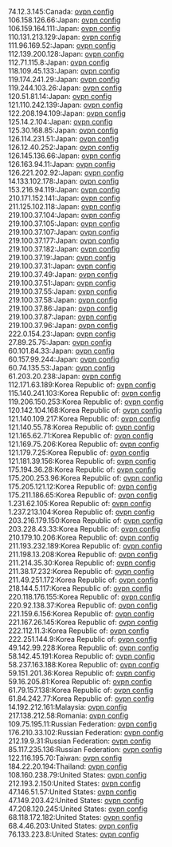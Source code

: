 74.12.3.145:Canada: [ovpn config](vpn/74_12_3_145.ovpn)  
106.158.126.66:Japan: [ovpn config](vpn/106_158_126_66.ovpn)  
106.159.164.111:Japan: [ovpn config](vpn/106_159_164_111.ovpn)  
110.131.213.129:Japan: [ovpn config](vpn/110_131_213_129.ovpn)  
111.96.169.52:Japan: [ovpn config](vpn/111_96_169_52.ovpn)  
112.139.200.128:Japan: [ovpn config](vpn/112_139_200_128.ovpn)  
112.71.115.8:Japan: [ovpn config](vpn/112_71_115_8.ovpn)  
118.109.45.133:Japan: [ovpn config](vpn/118_109_45_133.ovpn)  
119.174.241.29:Japan: [ovpn config](vpn/119_174_241_29.ovpn)  
119.244.103.26:Japan: [ovpn config](vpn/119_244_103_26.ovpn)  
120.51.81.14:Japan: [ovpn config](vpn/120_51_81_14.ovpn)  
121.110.242.139:Japan: [ovpn config](vpn/121_110_242_139.ovpn)  
122.208.194.109:Japan: [ovpn config](vpn/122_208_194_109.ovpn)  
125.14.2.104:Japan: [ovpn config](vpn/125_14_2_104.ovpn)  
125.30.168.85:Japan: [ovpn config](vpn/125_30_168_85.ovpn)  
126.114.231.51:Japan: [ovpn config](vpn/126_114_231_51.ovpn)  
126.12.40.252:Japan: [ovpn config](vpn/126_12_40_252.ovpn)  
126.145.136.66:Japan: [ovpn config](vpn/126_145_136_66.ovpn)  
126.163.94.11:Japan: [ovpn config](vpn/126_163_94_11.ovpn)  
126.221.202.92:Japan: [ovpn config](vpn/126_221_202_92.ovpn)  
14.133.102.178:Japan: [ovpn config](vpn/14_133_102_178.ovpn)  
153.216.94.119:Japan: [ovpn config](vpn/153_216_94_119.ovpn)  
210.171.152.141:Japan: [ovpn config](vpn/210_171_152_141.ovpn)  
211.125.102.118:Japan: [ovpn config](vpn/211_125_102_118.ovpn)  
219.100.37.104:Japan: [ovpn config](vpn/219_100_37_104.ovpn)  
219.100.37.105:Japan: [ovpn config](vpn/219_100_37_105.ovpn)  
219.100.37.107:Japan: [ovpn config](vpn/219_100_37_107.ovpn)  
219.100.37.177:Japan: [ovpn config](vpn/219_100_37_177.ovpn)  
219.100.37.182:Japan: [ovpn config](vpn/219_100_37_182.ovpn)  
219.100.37.19:Japan: [ovpn config](vpn/219_100_37_19.ovpn)  
219.100.37.31:Japan: [ovpn config](vpn/219_100_37_31.ovpn)  
219.100.37.49:Japan: [ovpn config](vpn/219_100_37_49.ovpn)  
219.100.37.51:Japan: [ovpn config](vpn/219_100_37_51.ovpn)  
219.100.37.55:Japan: [ovpn config](vpn/219_100_37_55.ovpn)  
219.100.37.58:Japan: [ovpn config](vpn/219_100_37_58.ovpn)  
219.100.37.86:Japan: [ovpn config](vpn/219_100_37_86.ovpn)  
219.100.37.87:Japan: [ovpn config](vpn/219_100_37_87.ovpn)  
219.100.37.96:Japan: [ovpn config](vpn/219_100_37_96.ovpn)  
222.0.154.23:Japan: [ovpn config](vpn/222_0_154_23.ovpn)  
27.89.25.75:Japan: [ovpn config](vpn/27_89_25_75.ovpn)  
60.101.84.33:Japan: [ovpn config](vpn/60_101_84_33.ovpn)  
60.157.99.244:Japan: [ovpn config](vpn/60_157_99_244.ovpn)  
60.74.135.53:Japan: [ovpn config](vpn/60_74_135_53.ovpn)  
61.203.20.238:Japan: [ovpn config](vpn/61_203_20_238.ovpn)  
112.171.63.189:Korea Republic of: [ovpn config](vpn/112_171_63_189.ovpn)  
115.140.241.103:Korea Republic of: [ovpn config](vpn/115_140_241_103.ovpn)  
119.206.150.253:Korea Republic of: [ovpn config](vpn/119_206_150_253.ovpn)  
120.142.104.168:Korea Republic of: [ovpn config](vpn/120_142_104_168.ovpn)  
121.140.109.217:Korea Republic of: [ovpn config](vpn/121_140_109_217.ovpn)  
121.140.55.78:Korea Republic of: [ovpn config](vpn/121_140_55_78.ovpn)  
121.165.62.71:Korea Republic of: [ovpn config](vpn/121_165_62_71.ovpn)  
121.169.75.206:Korea Republic of: [ovpn config](vpn/121_169_75_206.ovpn)  
121.179.7.25:Korea Republic of: [ovpn config](vpn/121_179_7_25.ovpn)  
121.181.39.156:Korea Republic of: [ovpn config](vpn/121_181_39_156.ovpn)  
175.194.36.28:Korea Republic of: [ovpn config](vpn/175_194_36_28.ovpn)  
175.200.253.96:Korea Republic of: [ovpn config](vpn/175_200_253_96.ovpn)  
175.205.121.12:Korea Republic of: [ovpn config](vpn/175_205_121_12.ovpn)  
175.211.186.65:Korea Republic of: [ovpn config](vpn/175_211_186_65.ovpn)  
1.231.62.105:Korea Republic of: [ovpn config](vpn/1_231_62_105.ovpn)  
1.237.213.104:Korea Republic of: [ovpn config](vpn/1_237_213_104.ovpn)  
203.216.179.150:Korea Republic of: [ovpn config](vpn/203_216_179_150.ovpn)  
203.228.43.33:Korea Republic of: [ovpn config](vpn/203_228_43_33.ovpn)  
210.179.10.206:Korea Republic of: [ovpn config](vpn/210_179_10_206.ovpn)  
211.193.232.189:Korea Republic of: [ovpn config](vpn/211_193_232_189.ovpn)  
211.198.13.208:Korea Republic of: [ovpn config](vpn/211_198_13_208.ovpn)  
211.214.35.30:Korea Republic of: [ovpn config](vpn/211_214_35_30.ovpn)  
211.38.17.232:Korea Republic of: [ovpn config](vpn/211_38_17_232.ovpn)  
211.49.251.172:Korea Republic of: [ovpn config](vpn/211_49_251_172.ovpn)  
218.144.5.117:Korea Republic of: [ovpn config](vpn/218_144_5_117.ovpn)  
220.118.176.155:Korea Republic of: [ovpn config](vpn/220_118_176_155.ovpn)  
220.92.138.37:Korea Republic of: [ovpn config](vpn/220_92_138_37.ovpn)  
221.159.6.156:Korea Republic of: [ovpn config](vpn/221_159_6_156.ovpn)  
221.167.26.145:Korea Republic of: [ovpn config](vpn/221_167_26_145.ovpn)  
222.112.11.3:Korea Republic of: [ovpn config](vpn/222_112_11_3.ovpn)  
222.251.144.9:Korea Republic of: [ovpn config](vpn/222_251_144_9.ovpn)  
49.142.99.228:Korea Republic of: [ovpn config](vpn/49_142_99_228.ovpn)  
58.142.45.191:Korea Republic of: [ovpn config](vpn/58_142_45_191.ovpn)  
58.237.163.188:Korea Republic of: [ovpn config](vpn/58_237_163_188.ovpn)  
59.151.201.36:Korea Republic of: [ovpn config](vpn/59_151_201_36.ovpn)  
59.16.205.81:Korea Republic of: [ovpn config](vpn/59_16_205_81.ovpn)  
61.79.157.138:Korea Republic of: [ovpn config](vpn/61_79_157_138.ovpn)  
61.84.242.77:Korea Republic of: [ovpn config](vpn/61_84_242_77.ovpn)  
14.192.212.161:Malaysia: [ovpn config](vpn/14_192_212_161.ovpn)  
217.138.212.58:Romania: [ovpn config](vpn/217_138_212_58.ovpn)  
109.75.195.11:Russian Federation: [ovpn config](vpn/109_75_195_11.ovpn)  
176.210.33.102:Russian Federation: [ovpn config](vpn/176_210_33_102.ovpn)  
212.19.9.31:Russian Federation: [ovpn config](vpn/212_19_9_31.ovpn)  
85.117.235.136:Russian Federation: [ovpn config](vpn/85_117_235_136.ovpn)  
122.116.195.70:Taiwan: [ovpn config](vpn/122_116_195_70.ovpn)  
184.22.20.194:Thailand: [ovpn config](vpn/184_22_20_194.ovpn)  
108.160.238.79:United States: [ovpn config](vpn/108_160_238_79.ovpn)  
212.193.2.150:United States: [ovpn config](vpn/212_193_2_150.ovpn)  
47.146.51.57:United States: [ovpn config](vpn/47_146_51_57.ovpn)  
47.149.203.42:United States: [ovpn config](vpn/47_149_203_42.ovpn)  
47.208.120.245:United States: [ovpn config](vpn/47_208_120_245.ovpn)  
68.118.172.182:United States: [ovpn config](vpn/68_118_172_182.ovpn)  
68.4.46.203:United States: [ovpn config](vpn/68_4_46_203.ovpn)  
76.133.223.8:United States: [ovpn config](vpn/76_133_223_8.ovpn)  

